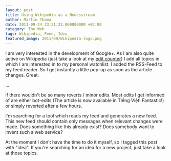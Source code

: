 ```yaml
---
layout: post
title: Using Wikipedia as a Newssstream
author: Martin Thoma
date: 2011-09-24 23:21:23.000000000 +02:00
category: The Web
tags: Wikipedia, Feed, Idea
featured_image: 2011/09/Wikipedia-logo.png
---
```

I am very interested in the development of Google+. As I am also quite active on Wikipedia (just take a look at my <a href="http://toolserver.org/~soxred93/pcount/index.php?name=MartinThoma&lang=de&wiki=wikipedia">edit counter</a>) I add all topics in which I am interested in to my personal watchlist. I added the RSS-Feed to my feed reader. So I get instantly a little pop-up as soon as the article changes. Great.

...

if there wouldn't be so many reverts / minor edits. Most edits I get informed of are either bot-edits (The article is now available in Tiếng Việt! Fantastic!) or simply reverted after a few hours.

I'm searching for a tool which reads my feed and generates a new feed. This new feed should contain only messages when relevant changes were made. Does something like this already exist? Does somebody want to invent such a web service?

At the moment I don't have the time to do it myself, so I tagged this post with "idea". If you're searching for an idea for a new project, just take a look at those topics.
